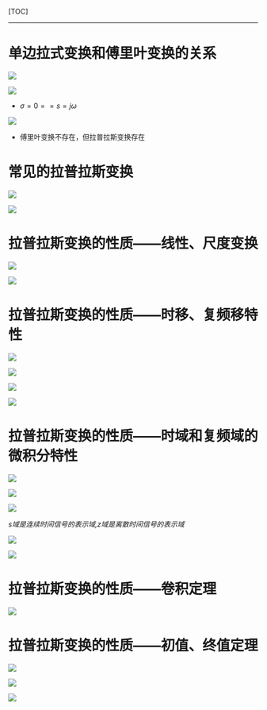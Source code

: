[TOC]

---

# 单边拉式变换和傅里叶变换的关系

![](工程信号与系统-1.3拉普拉斯变换的性质u.assets/2024-10-24-15-39-31-image.png)

![](工程信号与系统-1.3拉普拉斯变换的性质u.assets/2024-10-24-15-43-37-image.png)

- $\sigma = 0 == s=j\omega$

![](工程信号与系统-1.3拉普拉斯变换的性质u.assets/2024-10-24-15-39-36-image.png)

- 傅里叶变换不存在，但拉普拉斯变换存在     

# 常见的拉普拉斯变换

![](工程信号与系统-1.3拉普拉斯变换的性质u.assets/2024-10-24-15-39-59-image.png)

![](工程信号与系统-1.3拉普拉斯变换的性质u.assets/2024-10-24-15-40-05-image.png)

# 拉普拉斯变换的性质——线性、尺度变换

![](工程信号与系统-1.3拉普拉斯变换的性质u.assets/2024-10-24-15-40-33-image.png)

![](工程信号与系统-1.3拉普拉斯变换的性质u.assets/2024-10-24-15-41-04-image.png)

# 拉普拉斯变换的性质——时移、复频移特性

![](工程信号与系统-1.3拉普拉斯变换的性质u.assets/2024-10-24-16-13-06-image.png)

![](工程信号与系统-1.3拉普拉斯变换的性质u.assets/2024-10-24-16-13-13-image.png)

![](工程信号与系统-1.3拉普拉斯变换的性质u.assets/2024-10-24-16-13-19-image.png)

![](工程信号与系统-1.3拉普拉斯变换的性质u.assets/2024-10-24-16-14-22-image.png)

# 拉普拉斯变换的性质——时域和复频域的微积分特性

![](工程信号与系统-1.3拉普拉斯变换的性质u.assets/2024-10-24-16-16-13-image.png)

![](工程信号与系统-1.3拉普拉斯变换的性质u.assets/2024-10-24-16-16-20-image.png)

![](工程信号与系统-1.3拉普拉斯变换的性质u.assets/2024-10-24-16-16-26-image.png)

*s域是连续时间信号的表示域,z域是离散时间信号的表示域*

![](工程信号与系统-1.3拉普拉斯变换的性质u.assets/2024-10-24-16-16-47-image.png)

![](工程信号与系统-1.3拉普拉斯变换的性质u.assets/2024-10-24-16-17-41-image.png)

# 拉普拉斯变换的性质——卷积定理

![](工程信号与系统-1.3拉普拉斯变换的性质u.assets/2024-10-25-10-56-32-image.png)

# 拉普拉斯变换的性质——初值、终值定理

![](工程信号与系统-1.3拉普拉斯变换的性质u.assets/2024-10-25-10-57-49-image.png)

![](工程信号与系统-1.3拉普拉斯变换的性质u.assets/2024-10-25-11-00-13-image.png)

![](工程信号与系统-1.3拉普拉斯变换的性质u.assets/2024-10-25-10-58-00-image.png)


